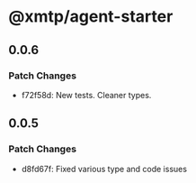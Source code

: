 # @xmtp/agent-starter

## 0.0.6

### Patch Changes

- f72f58d: New tests. Cleaner types.

## 0.0.5

### Patch Changes

- d8fd67f: Fixed various type and code issues

